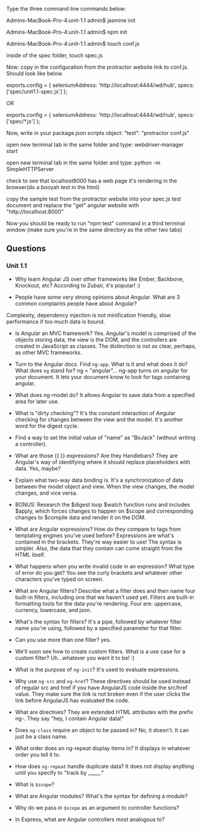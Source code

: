 
Type the three command line commands below:

Admins-MacBook-Pro-4:unit-1.1 admin$ jasmine init

Admins-MacBook-Pro-4:unit-1.1 admin$ npm init

Admins-MacBook-Pro-4:unit-1.1 admin$ touch conf.js

inside of the spec folder, touch spec.js


Now: copy in the configuration from the protractor website link to conf.js. Should look like below.

exports.config = {
  seleniumAddress: 'http://localhost:4444/wd/hub',
  specs: ['spec/unit1.1-spec.js']
};

OR

exports.config = {
  seleniumAddress: 'http://localhost:4444/wd/hub',
  specs: ['spec/*.js']
};

Now, write in your package.json scripts object: "test": "protractor conf.js"


open new terminal tab in the same folder and type: webdriver-manager start

open new terminal tab in the same folder and type: python -m SimpleHTTPServer

check to see that localhost8000 has a web page it's rendering in the browser(do a booyah test in the html)


copy the sample test from the protractor website into your spec.js test document and replace the "get" angular website with "http://localhost:8000"

Now you should be ready to run "npm test" command in a third terminal window (make sure you're in the same directory as the other two tabs)





## Questions
### Unit 1.1
* Why learn Angular JS over other frameworks like Ember, Backbone, Knockout, etc?
According to Zubair, it's popular! :)


* People have some very strong opinions about Angular. What are 3 common complaints people have about Angular?

Complexity, dependency injection is not minification friendly, slow performance if too much data is bound.

* Is Angular an MVC framework?
Yes. Angular's model is comprised of the objects storing data, the view is the DOM, and the controllers are created in JavaScript as classes. The distinction is not as clear, perhaps, as other MVC frameworks.


* Turn to the Angular docs. Find `ng-app`. What is it and what does it do? What does `ng` stand for?
ng = "angular"... ng-app turns on angular for your document. It lets your document know to look for tags containing angular.



* What does ng-model do?
It allows Angular to save data from a specified area for later use.

* What is "dirty checking"?
It's the constant interaction of Angular checking for changes between the view and the model. It's another word for the digest cycle.


* Find a way to set the initial value of "name" as "BoJack" (without writing a controller).



* What are those {{ }} expressions? Are they Handlebars?
They are Angular's way of identifying where it should replace placeholders with data. Yes, maybe?

* Explain what two-way data binding is.
It's a synchronization of data between the model object and view. When the view changes, the model changes, and vice versa.


* BONUS: Research the $digest loop
$watch function runs and includes $apply, which forces changes to happen on $scope and corresponding changes to $compile data and render it on the DOM.



* What are Angular expressions? How do they compare to tags from templating engines you've used before?
Expressions are what's contained in the brackets. They're way easier to use! The syntax is simpler. Also, the data that they contain can come straight from the HTML itself.


* What happens when you write invalid code in an expression? What type of error do you get?
You see the curly brackets and whatever other characters you've typed on screen.


* What are Angular filters? Describe what a filter does and then name four built-in filters, including one that we haven't used yet.
Filters are built-in formatting tools for the data you're rendering. Four are: uppercase, currency, lowercase, and json.

* What's the syntax for filters?
It's a pipe, followed by whatever filter name you're using, followed by a specified parameter for that filter.


* Can you use more than one filter?
yes.


* We'll soon see how to create custom filters. What is a use case for a custom filter?
Uh...whatever you want it to be! :)

* What is the purpose of `ng-init`?
It's used to evaluate expressions.


* Why use `ng-src` and `ng-href`?
These directives should be used instead of regular src and href if you have AngularJS code inside the src/href value.
They make sure the link is not broken even if the user clicks the link before AngularJS has evaluated the code.



* What are directives?
They are extended HTML attributes with the prefix ng-. They say "hey, I contain Angular data!"


* Does `ng-class` require an object to be passed in?
No, it doesn't. It can just be a class name.

* What order does an ng-repeat display items in?
It displays in whatever order you tell it to.


* How does `ng-repeat` handle duplicate data?
It does not display anything until you specify to "track by _____."


* What is `$scope`?
* What are Angular modules? What's the syntax for defining a module?
* Why do we pass in `$scope` as an argument to controller functions?
* In Express, what are Angular controllers most analogous to?
